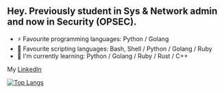 <!--
**DeedWark/DeedWark** is a ✨ _special_ ✨ repository because its `README.md` (this file) appears on your GitHub profile.

- 🔭 I’m currently working on ...
- 🌱 I’m currently learning ...
- 👯 I’m looking to collaborate on ...
- 🤔 I’m looking for help with ...
- 💬 Ask me about ...
- 📫 How to reach me: ...
- 😄 Pronouns: ...
- ⚡ Fun fact: ...
-->

## Hey. Previously student in Sys & Network admin and now in Security (OPSEC).

- ⚡ Favourite programming languages: Python / Golang
- 🔭 Favourite scripting languages: Bash, Shell / Python / Golang / Ruby
- 🌱 I'm currently learning: Python / Golang / Ruby / Rust / C++

My [LinkedIn](https://www.linkedin.com/in/kenji-duriez-9b93bb141) 

[![Top Langs](https://github-readme-stats.vercel.app/api/top-langs/?username=DeedWark)](https://github.com/anuraghazra/github-readme-stats)
